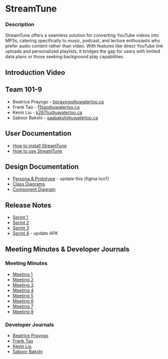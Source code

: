 # StreamTune

### Description

StreamTune offers a seamless solution for converting YouTube videos into MP3s, catering specifically to music, podcast, and lecture enthusiasts who prefer
audio content rather than video. With features like direct YouTube link uploads and personalized playlists, it bridges the gap for users with limited data
plans or those seeking background play capabilities. 

## Introduction Video

## Team 101-9
* Beatrice Prayogo - bprayogo@uwaterloo.ca
* Frank Tao - f5tao@uwaterloo.ca
* Kevin Liu - k267liu@uwaterloo.ca
* Saboor Bakshi - saabaksh@uwaterloo.ca

## User Documentation

* [How to install StreamTune](https://git.uwaterloo.ca/saabaksh/team-101-9/-/wikis/How-to-install-StreamTune)
* [How to use StreamTune](https://git.uwaterloo.ca/saabaksh/team-101-9/-/wikis/How-to-use-StreamTune)

## Design Documentation

* [Persona & Prototype](https://git.uwaterloo.ca/saabaksh/team-101-9/-/wikis/Project-Proposal) - update this (figma too?)
* [Class Diagrams](https://git.uwaterloo.ca/saabaksh/team-101-9/-/wikis/Class-Diagrams)
* [Component Diagram](https://git.uwaterloo.ca/saabaksh/team-101-9/-/wikis/Component-Diagram)

## Release Notes

* [Sprint 1](https://git.uwaterloo.ca/saabaksh/team-101-9/-/wikis/Release-Notes:-Sprint-1)
* [Sprint 2](https://git.uwaterloo.ca/saabaksh/team-101-9/-/wikis/Release-Notes:-Sprint-2)
* [Sprint 3](https://git.uwaterloo.ca/saabaksh/team-101-9/-/wikis/Release-Notes:-Sprint-3)
* [Sprint 4](https://git.uwaterloo.ca/saabaksh/team-101-9/-/wikis/Release-Notes:-Sprint-4) - update APK

## Meeting Minutes & Developer Journals

### Meeting Minutes
* [Meeting 1](https://git.uwaterloo.ca/saabaksh/team-101-9/-/wikis/Meeting-Minutes/Meeting-Minutes-1)
* [Meeting 2](https://git.uwaterloo.ca/saabaksh/team-101-9/-/wikis/Meeting-Minutes/Meeting-Minutes-2)
* [Meeting 3](https://git.uwaterloo.ca/saabaksh/team-101-9/-/wikis/Meeting-Minutes/Meeting-Minutes-3)
* [Meeting 4](https://git.uwaterloo.ca/saabaksh/team-101-9/-/wikis/Meeting-Minutes/Meeting-Minutes-4)
* [Meeting 5](https://git.uwaterloo.ca/saabaksh/team-101-9/-/wikis/Meeting-Minutes/Meeting-Minutes-5)
* [Meeting 6](https://git.uwaterloo.ca/saabaksh/team-101-9/-/wikis/Meeting-Minutes/Meeting-Minutes-6)
* [Meeting 7](https://git.uwaterloo.ca/saabaksh/team-101-9/-/wikis/Meeting-Minutes/Meeting-Minutes-7)
* [Meeting 8](https://git.uwaterloo.ca/saabaksh/team-101-9/-/wikis/Meeting-Minutes/Meeting-Minutes-8)

### Developer Journals
* [Beatrice Prayogo](https://git.uwaterloo.ca/saabaksh/team-101-9/-/wikis/Development-Journal/Beatrice-Prayogo)
* [Frank Tao](https://git.uwaterloo.ca/saabaksh/team-101-9/-/wikis/Development-Journal/Frank-Tao)
* [Kevin Liu](https://git.uwaterloo.ca/saabaksh/team-101-9/-/wikis/Development-Journal/Kevin-Liu)
* [Saboor Bakshi](https://git.uwaterloo.ca/saabaksh/team-101-9/-/wikis/Development-Journal/Saboor-Bakshi)
